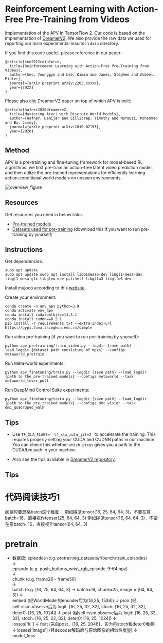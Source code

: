 # Reinforcement Learning with Action-Free Pre-Training from Videos

Implementation of the [APV](https://arxiv.org/abs/2203.13880) in TensorFlow 2. Our code is based on the implementation of [DreamerV2](https://github.com/danijar/dreamerv2). We also provide the raw data we used for reporting our main experimental results in `data` directory.

If you find this code useful, please reference in our paper:

```
@article{seo2022reinforce,
  title={Reinforcement Learning with Action-Free Pre-Training from Videos},
  author={Seo, Younggyo and Lee, Kimin and James, Stephen and Abbeel, Pieter},
  journal={arXiv preprint arXiv:2203.xxxxx},
  year={2022}
}
```

Please also cite DreamerV2 paper on top of which APV is built:

```
@article{hafner2020dreamerv2,
  title={Mastering Atari with Discrete World Models},
  author={Hafner, Danijar and Lillicrap, Timothy and Norouzi, Mohammad and Ba, Jimmy},
  journal={arXiv preprint arXiv:2010.02193},
  year={2020}
}
```

## Method
APV is a pre-training and fine-tuning framework for model-based RL algorithms: we first pre-train an action-free latent video prediction model, and then utilize the pre-trained representations for efficiently learning action-conditional world models on unseen environments.

![overview_figure](figures/overview.png)


## Resources

Get resources you need in below links:
- [Pre-trained models](https://drive.google.com/drive/folders/1cDjLreFqw-LCJ48Bt80Dh1Ypo1LHqWP1)
- [Datasets used for pre-training](https://drive.google.com/drive/folders/1Qk9fvC1OGxrbVFGm0zrPmAmV8lu4_l8D) (download this if you want to run pre-training by yourself)


## Instructions

Get dependencies:
```
sudo apt update
sudo apt update sudo apt install libosmesa6-dev libgl1-mesa-dev libgl1-mesa-glx libglew-dev patchelf libglfw3 libglfw3-dev
```

Install mujoco according to this [website](https://zhuanlan.zhihu.com/p/352304615).

Create your environment:
```
conda create -n env_apv python=3.9
conda activate env_apv
conda install cudatoolkit==11.3.1
conda install cudnn==8.2.1
pip install -r requirements.txt --extra-index-url https://pypi.tuna.tsinghua.edu.cn/simple
```

Run video pre-training (if you want to run pre-training by yourself):

```
python apv_pretraining/train_video.py --logdir {save path} --load_logdir {dataset path consisting of npzs} --configs metaworld_pretrain
```

Run Meta-world experiments:

```
python apv_finetuning/train.py --logdir {save path} --load_logdir {path to the pre-trained models} --configs metaworld --task metaworld_lever_pull
```

Run DeepMind Control Suite experiments:

```
python apv_finetuning/train.py --logdir {save path} --load_logdir {path to the pre-trained models} --configs dmc_vision --task dmc_quadruped_walk
```

## Tips

- Use `TF_XLA_FLAGS=--tf_xla_auto_jit=2 ` to accelerate the training. This requires properly setting your CUDA and CUDNN paths in our machine. You can check this whether `which ptxas` gives you a path to the CUDA/bin path in your machine.

- Also see the tips available in [DreamerV2 repository](https://github.com/danijar/dreamerv2/blob/main/README.md#tips).


## Tips

# 代码阅读技巧1
阅读时要忽略batch这个维度：
例如碰见tensor(16, 25, 64, 64, 3)，不要在意batch=16，直接视作tensor(25, 64, 64, 3)
例如碰见tensor(16, 64, 64, 3)，不要在意batch=16，直接视作tensor(64, 64, 3)

# pretrain
- 数据流: 
episodes (e.g. pretraining_datasets/rlbench/train_episodes)  
↓  
episode (e.g. push_buttons_wrist_rgb_episode-9-64.npz)  
↓  
chunk (e.g. frame26 - frame50)  
↓  
batch (e.g. [16, 25, 64, 64, 3] -> batch=16, chunk=25, image = [64, 64, 3])
↓  
embed (经WorldModel的encoder后为[16,25, 1536])
↓
proir (经self.rssm.observe后为 logit: [16, 25, 32, 32], stoch: [16, 25, 32, 32], deter0: [16, 25, 1024])
↓
post (经self.rssm.observe后为  logit: [16, 25, 32, 32], stoch: [16, 25, 32, 32], deter0: [16, 25, 1024])
↓             
losses['kl']
↓
feat (来自post，[16, 25, 2048]，实为将stoch和deter0堆叠)
↓
losses['image'] (经decoder解码后与原始图像的相似性度量)
↓
model_loss
